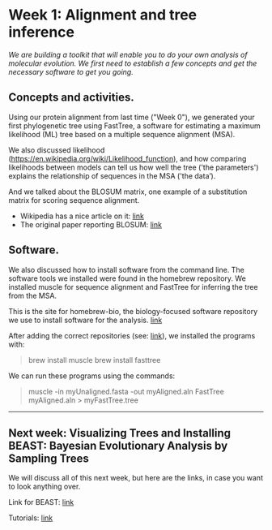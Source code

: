 # Week 1: Alignment and tree inference

_We are building a toolkit that will enable you to do your own analysis of molecular evolution. We first need to establish a few concepts and get the necessary software to get you going._

## Concepts and activities.

Using our protein alignment from last time ("Week 0"), we generated your first phylogenetic tree using FastTree, a software for estimating a maximum likelihood (ML) tree based on a multiple sequence alignment (MSA). 

We also discussed likelihood (https://en.wikipedia.org/wiki/Likelihood_function), and how comparing likelihoods between models can tell us how well the tree ('the parameters') explains the relationship of sequences in the MSA ('the data’).

And we talked about the BLOSUM matrix, one example of a substitution matrix for scoring sequence alignment. 
 * Wikipedia has a nice article on it: [link](https://en.wikipedia.org/wiki/BLOSUM)
 * The original paper reporting BLOSUM: [link](https://www.ncbi.nlm.nih.gov/pmc/articles/PMC50453/)
 
## Software.

We also discussed how to install software from the command line. The software tools we installed were found in the homebrew repository. We installed muscle for sequence alignment and FastTree for inferring the tree from the MSA. 

This is the site for homebrew-bio, the biology-focused software repository we use to install software for the analysis.
[link](https://github.com/brewsci/homebrew-bio)

After adding the correct repositories (see: [link](https://github.com/brewsci/homebrew-bio)), we installed the programs with:
>  brew install muscle
>  brew install fasttree

We can run these programs using the commands:
>  muscle -in myUnaligned.fasta -out myAligned.aln
>  FastTree myAligned.aln > myFastTree.tree

---

## Next week: Visualizing Trees and Installing BEAST: Bayesian Evolutionary Analysis by Sampling Trees

We will discuss all of this next week, but here are the links, in case you want to look anything over. 

Link for BEAST: [link](http://beast.community/install_on_mac)

Tutorials: [link](http://beast.community/first_tutorial)
